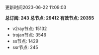 更新时间2023-06-22 11:09:03

**总订阅: 243**
**总节点: 29412**
**有效节点: 20355**
- v2ray节点: 15132
- trojan节点: 3546
- ss节点: 1429
- ssr节点: 245
